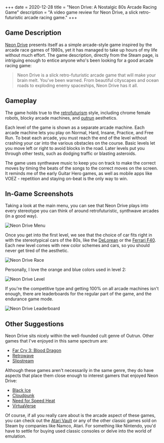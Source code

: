 +++
date = 2020-12-28
title = "Neon Drive: A Nostalgic 80s Arcade Racing Game"
description = "A video game review for Neon Drive, a slick retro-futuristic arcade racing game."
+++

## Game Description

[Neon Drive](https://store.steampowered.com/app/433910/Neon_Drive/) presents
itself as a simple arcade-style game inspired by the arcade race games of 1980s,
yet it has managed to take up hours of my life without much effort. The game
description, directly from the Steam page, is intriguing enough to entice anyone
who's been looking for a good arcade racing game:

> Neon Drive is a slick retro-futuristic arcade game that will make your brain
> melt. You've been warned. From beautiful cityscapes and ocean roads to
> exploding enemy spaceships, Neon Drive has it all.

## Gameplay

The game holds true to the
[retrofuturism](https://en.wikipedia.org/wiki/Retrofuturism) style, including
chrome female robots, blocky arcade machines, and
[outrun](https://teddit.net/r/outrun/) aesthetics.

Each level of the game is shown as a separate arcade machine. Each arcade
machine lets you play on Normal, Hard, Insane, Practice, and Free Run. To beat
each arcade, you must reach the end of the level without crashing your car into
the various obstacles on the course. Basic levels let you move left or right to
avoid blocks in the road. Later levels put you through other tests, such as
dodging traffic or blasting asteroids.

The game uses synthwave music to keep you on track to make the correct moves by
timing the beats of the songs to the correct moves on the screen. It reminds me
of the early Guitar Hero games, as well as mobile apps like VOEZ - repetition
and staying on-beat is the only way to win.

## In-Game Screenshots

Taking a look at the main menu, you can see that Neon Drive plays into every
stereotype you can think of around retrofuturistic, synthwave arcades (in a good
way).

![Neon Drive Menu](https://img.cleberg.net/blog/20201228-neon-drive/neon_drive_menu.png)

Once you get into the first level, we see that the choice of car fits right in
with the stereotypical cars of the 80s, like the
[DeLorean](https://en.wikipedia.org/wiki/DMC_DeLorean) or the
[Ferrari F40](https://en.wikipedia.org/wiki/Ferrari_F40). Each new level comes
with new color schemes and cars, so you should never get tired of the aesthetic.

![Neon Drive Race](https://img.cleberg.net/blog/20201228-neon-drive/neon_drive_race.png)

Personally, I love the orange and blue colors used in level 2:

![Neon Drive Level](https://img.cleberg.net/blog/20201228-neon-drive/neon_drive_level_2.png)

If you're the competitive type and getting 100% on all arcade machines isn't
enough, there are leaderboards for the regular part of the game, and the
endurance game mode.

![Neon Drive Leaderboard](https://img.cleberg.net/blog/20201228-neon-drive/neon_drive_leaderboard.png)

## Other Suggestions

Neon Drive sits nicely within the well-founded cult genre of Outrun. Other games
that I've enjoyed in this same spectrum are:

-   [Far Cry 3: Blood Dragon](https://store.steampowered.com/app/233270/Far_Cry_3__Blood_Dragon/)
-   [Retrowave](https://store.steampowered.com/app/1239690/Retrowave/)
-   [Slipstream](https://store.steampowered.com/app/732810/Slipstream/)

Although these games aren't necessarily in the same genre, they do have aspects
that place them close enough to interest gamers that enjoyed Neon Drive:

-   [Black Ice](https://store.steampowered.com/app/311800/Black_Ice/)
-   [Cloudpunk](https://store.steampowered.com/app/746850/Cloudpunk/)
-   [Need for Speed Heat](https://store.steampowered.com/app/1222680/Need_for_Speed_Heat/)
-   [VirtuaVerse](https://store.steampowered.com/app/1019310/VirtuaVerse/)

Of course, if all you really care about is the arcade aspect of these games, you
can check out the
[Atari Vault](https://store.steampowered.com/app/400020/Atari_Vault/) or any of
the other classic games sold on Steam by companies like Namco, Atari. For
something like Nintendo, you'd have to settle for buying used classic consoles
or delve into the world of emulation.

